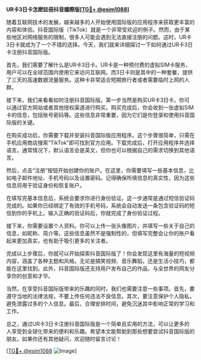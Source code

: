**UR卡3日卡怎麽註冊抖音國際版[[TG💪+ @esim1088](https://t.me/s/esim1088)]**

随着互联网技术的发展，越来越多的人开始使用国际版的应用程序来获取更丰富的内容和体验。抖音国际版（TikTok）就是一个非常受欢迎的例子。然而，由于某些地区对网络服务的限制，很多人可能会遇到无法直接注册的问题。这时，UR卡3日卡就成为了一个不错的选择。今天，我们就来详细探讨一下如何通过UR卡3日卡注册抖音国际版。

首先，我们需要了解什么是UR卡3日卡。UR卡是一种预付费的虚拟SIM卡服务，用户可以在全球范围内使用它来访问互联网。而3日卡则是其中的一种套餐，提供了三天的高速数据流量服务。这种卡非常适合短期旅行者或者需要临时上网的人群。

接下来，我们来看看如何注册抖音国际版。第一步当然是购买UR卡3日卡。你可以通过官方网站或者其他授权渠道进行购买。购买完成后，你会收到一张虚拟SIM卡的信息，包括账号密码等。这些信息非常重要，因为它们是你登录和使用抖音国际版的关键。

在购买成功后，你需要下载并安装抖音国际版应用程序。这个步骤很简单，只需在手机应用商店搜索“TikTok”即可找到官方应用。下载完成后，打开应用程序并选择语言。通常情况下，默认语言会是英文，但你也可以根据自己的需求切换到其他语言。

然后，点击“注册”按钮开始创建你的账户。在这里，你需要填写一些基本信息，比如电子邮件地址、手机号码以及设置密码。记得确保所填信息的真实性，因为这些信息将用于验证身份和恢复账户。

在填写完基本信息后，系统会要求你进行身份验证。这一步通常是通过短信验证码完成的。如果你已经绑定了有效的手机号码，系统会自动发送一条包含验证码的短信到你的手机上。输入正确的验证码后，你就完成了身份验证过程。

接下来，你需要设置个人资料。你可以上传一张头像图片，并填写一些关于自己的信息，如昵称、简介等。这些信息虽然不是强制性的，但填写完整会让你的账户看起来更加真实，也有助于吸引更多的关注者。

完成以上步骤后，你就可以开始探索抖音国际版了！你会发现这里有海量的短视频内容，涵盖了各种主题和风格。无论是搞笑视频、音乐舞蹈，还是生活小技巧，都能在这里找到。此外，抖音国际版还支持用户发布自己的作品，与全世界的网友分享你的创意和才华。

当然，在享受抖音国际版带来的乐趣的同时，我们也需要注意一些事项。首先，要遵守当地的法律法规，不要上传任何违法不良信息。其次，要注意保护个人隐私，避免泄露过多的个人信息。最后，合理安排时间，避免沉迷其中影响正常的学习和工作。

总之，通过UR卡3日卡注册抖音国际版是一个简单且实用的方法，可以让更多的人享受到全球化带来的便利和乐趣。希望本文能帮助到那些想要尝试抖音国际版的朋友。如果你还有其他疑问，欢迎随时留言讨论！

[[TG💪+ @esim1088](https://t.me/s/esim1088) ![Image](https://i.postimg.cc/4NQfJmqS/Snipaste-2025-05-13-00-14-12.png)]